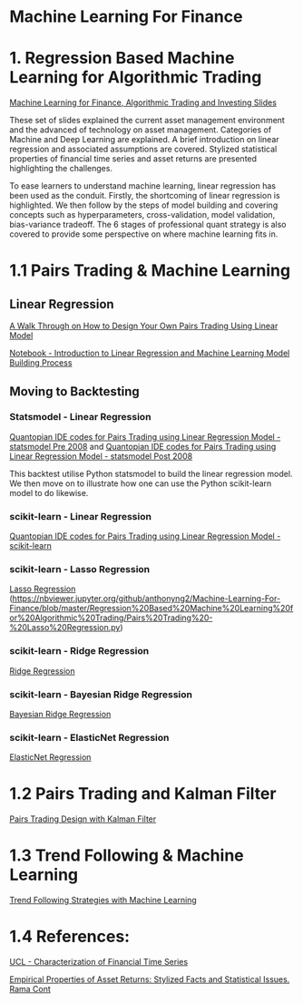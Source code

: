 # Machine Learning For Finance

# 1. Regression Based Machine Learning for Algorithmic Trading

[Machine Learning for Finance, Algorithmic Trading and Investing Slides](https://github.com/anthonyng2/Machine-Learning-For-Finance/blob/master/Regression%20Based%20Machine%20Learning%20for%20Algorithmic%20Trading/Machine%20Learning%20-%20Linear%20Regression%20for%20Algo%20Trading%20v2017-07-13.pdf)

These set of slides explained the current asset management environment and the advanced of technology on asset management. Categories of Machine and Deep Learning are explained. A brief introduction on linear regression and associated assumptions are covered. Stylized statistical properties of financial time series and asset returns are presented highlighting the challenges. 

To ease learners to understand machine learning, linear regression has been used as the conduit. Firstly, the shortcoming of linear regression is highlighted. We then follow by the steps of model building and covering concepts such as hyperparameters, cross-validation, model validation, bias-variance tradeoff. The 6 stages of professional quant strategy is also covered to provide some perspective on where machine learning fits in.



# 1.1 Pairs Trading & Machine Learning

## Linear Regression
[A Walk Through on How to Design Your Own Pairs Trading Using Linear Model](https://nbviewer.jupyter.org/github/anthonyng2/Machine-Learning-For-Finance/blob/master/Regression%20Based%20Machine%20Learning%20for%20Algorithmic%20Trading/Pairs_Trading_and_Linear_Regression.ipynb)

[Notebook - Introduction to Linear Regression and Machine Learning Model Building Process](https://nbviewer.jupyter.org/github/anthonyng2/Machine-Learning-For-Finance/blob/master/Regression%20Based%20Machine%20Learning%20for%20Algorithmic%20Trading/Linear%20Regression.ipynb)

## Moving to Backtesting

### Statsmodel - Linear Regression
[Quantopian IDE codes for Pairs Trading using Linear Regression Model - statsmodel Pre 2008](https://nbviewer.jupyter.org/github/anthonyng2/Machine-Learning-For-Finance/blob/master/Regression%20Based%20Machine%20Learning%20for%20Algorithmic%20Trading/Pairs%20Trading%20statsmodels%20Linear%20Pre%202008.py) and [Quantopian IDE codes for Pairs Trading using Linear Regression Model - statsmodel Post 2008](https://nbviewer.jupyter.org/github/anthonyng2/Machine-Learning-For-Finance/blob/master/Regression%20Based%20Machine%20Learning%20for%20Algorithmic%20Trading/Pairs%20Trading%20statsmodels%20Linear%20Post%202008.py)

This backtest utilise Python statsmodel to build the linear regression model. We then move on to illustrate how one can use the Python scikit-learn model to do likewise.

### scikit-learn - Linear Regression
[Quantopian IDE codes for Pairs Trading using Linear Regression Model - scikit-learn](https://nbviewer.jupyter.org/github/anthonyng2/Machine-Learning-For-Finance/blob/master/Regression%20Based%20Machine%20Learning%20for%20Algorithmic%20Trading/Pairs%20Trading%20scikit-learn%20Linear.py)

### scikit-learn - Lasso Regression
[Lasso Regression](https://nbviewer.jupyter.org/github/anthonyng2/Machine-Learning-For-Finance/blob/master/Pairs%20Trading%20-%20Elastic%20Net.py)
(https://nbviewer.jupyter.org/github/anthonyng2/Machine-Learning-For-Finance/blob/master/Regression%20Based%20Machine%20Learning%20for%20Algorithmic%20Trading/Pairs%20Trading%20-%20Lasso%20Regression.py)

### scikit-learn - Ridge Regression
[Ridge Regression](https://nbviewer.jupyter.org/github/anthonyng2/Machine-Learning-For-Finance/blob/master/Regression%20Based%20Machine%20Learning%20for%20Algorithmic%20Trading/Pairs%20Trading%20-%20Ridge%20Regression.py)

### scikit-learn - Bayesian Ridge Regression
[Bayesian Ridge Regression](https://nbviewer.jupyter.org/github/anthonyng2/Machine-Learning-For-Finance/blob/master/Regression%20Based%20Machine%20Learning%20for%20Algorithmic%20Trading/Pairs%20Trading%20-%20Bayesian%20Ridge%20Regression.py)

### scikit-learn - ElasticNet Regression
[ElasticNet Regression](https://nbviewer.jupyter.org/github/anthonyng2/Machine-Learning-For-Finance/blob/master/Regression%20Based%20Machine%20Learning%20for%20Algorithmic%20Trading/Pairs%20Trading%20-%20Elastic%20Net.py)



# 1.2 Pairs Trading and Kalman Filter
[Pairs Trading Design with Kalman Filter](https://nbviewer.jupyter.org/github/anthonyng2/Machine-Learning-For-Finance/blob/master/Regression%20Based%20Machine%20Learning%20for%20Algorithmic%20Trading/Pairs_Trading_with_Linear_Regression_and_Kalman_Filter.ipynb)



# 1.3 Trend Following & Machine Learning

[Trend Following Strategies with Machine Learning](https://nbviewer.jupyter.org/github/anthonyng2/Machine-Learning-For-Finance/blob/master/Regression%20Based%20Machine%20Learning%20for%20Algorithmic%20Trading/Trend_Following_Strategies_Penalized_Regression_Approach.ipynb)



# 1.4 References:
[UCL - Characterization of Financial Time Series](https://github.com/anthonyng2/Machine-Learning-For-Finance/blob/master/Regression%20Based%20Machine%20Learning%20for%20Algorithmic%20Trading/RN_11_01.pdf)

[Empirical Properties of Asset Returns: Stylized Facts and Statistical Issues. Rama Cont](https://github.com/anthonyng2/Machine-Learning-For-Finance/blob/master/Regression%20Based%20Machine%20Learning%20for%20Algorithmic%20Trading/empirical%20properties%20of%20asset%20returns.pdf)
